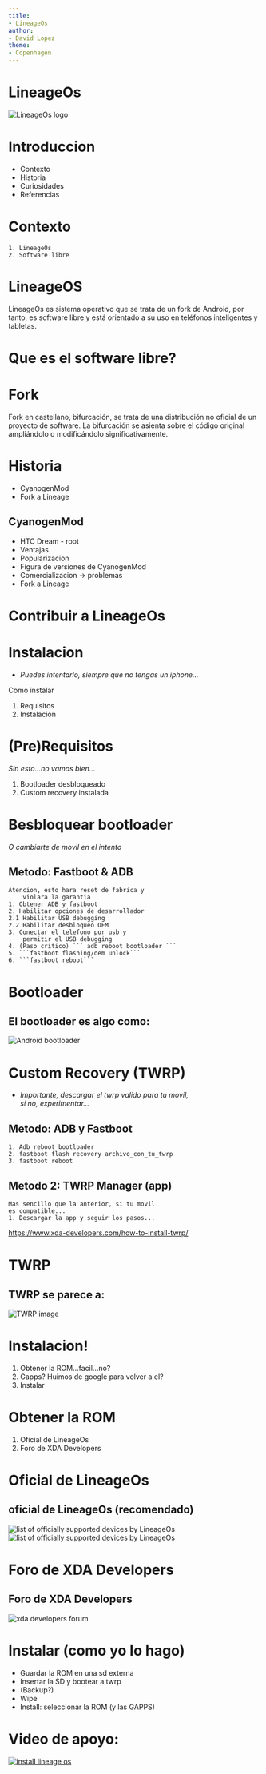 ```yaml
---
title:
- LineageOs
author:
- David Lopez
theme:
- Copenhagen
---
```


# LineageOs

![LineageOs logo](lineage.png)

# Introduccion

+ Contexto
+ Historia
+ Curiosidades
+ Referencias

# Contexto
	1. LineageOs
	2. Software libre
	
# LineageOS
LineageOs es sistema operativo que se trata de un fork de
Android, por tanto, es software libre y está orientado a su
uso en teléfonos inteligentes y tabletas.

# Que es el software libre? 

# Fork 
Fork en castellano, bifurcación, se trata de una distribución
no oficial de un proyecto de software. La bifurcación se
asienta sobre el código original ampliándolo o modificándolo
significativamente.

# Historia

+ CyanogenMod
+ Fork a Lineage

## CyanogenMod

+ HTC Dream - root
+ Ventajas
+ Popularizacion
+ Figura de versiones de CyanogenMod
+ Comercializacion -> problemas
+ Fork a Lineage

# Contribuir a LineageOs

# Instalacion 

+ *Puedes intentarlo, siempre que no tengas un iphone...*


Como instalar

1. Requisitos 
2. Instalacion

# (Pre)Requisitos

*Sin esto...no vamos bien...*

1. Bootloader desbloqueado
2. Custom recovery instalada 

# Besbloquear bootloader

*O cambiarte de movil en el intento*

## Metodo: Fastboot & ADB
	Atencion, esto hara reset de fabrica y   
		violara la garantia
	1. Obtener ADB y fastboot
	2. Habilitar opciones de desarrollador
	2.1 Habilitar USB debugging
	2.2 Habilitar desbloqueo OEM
	3. Conectar el telefono por usb y   
		permitir el USB debugging
	4. (Paso critico) ``` adb reboot bootloader ```
	5. ```fastboot flashing/oem unlock```
	6. ```fastboot reboot```
# Bootloader

## El bootloader es algo como:
![Android bootloader](bootloader.jpeg)

# Custom Recovery (TWRP)

+ *Importante, descargar el twrp valido para tu movil,  
	si no, experimentar...*

## Metodo: ADB y Fastboot
	1. Adb reboot bootloader
	2. fastboot flash recovery archivo_con_tu_twrp
	3. fastboot reboot

## Metodo 2: TWRP Manager (app)
	Mas sencillo que la anterior, si tu movil  
	es compatible...
	1. Descargar la app y seguir los pasos...

https://www.xda-developers.com/how-to-install-twrp/ 

# TWRP

## TWRP se parece a:
![TWRP image](twrp.png)

# Instalacion!

1. Obtener la ROM...facil...no?
2. Gapps? Huimos de google para volver a el?
3. Instalar

# Obtener la ROM

1. Oficial de LineageOs
2. Foro de XDA Developers

# Oficial de LineageOs

## oficial de LineageOs (recomendado)
![list of officially supported devices by LineageOs](devices1.png)
![list of officially supported devices by LineageOs](devices2.png)

# Foro de XDA Developers

## Foro de XDA Developers
![xda developers forum](xda.png)

# Instalar (como yo lo hago)

* Guardar la ROM en una sd externa
* Insertar la SD y bootear a twrp
* (Backup?)
* Wipe
* Install: seleccionar la ROM (y las GAPPS)

# Video de apoyo:

[![install lineage os](video.png)](https://www.youtube.com/watch?v=5snxtA5e2RY "install lineage os")
